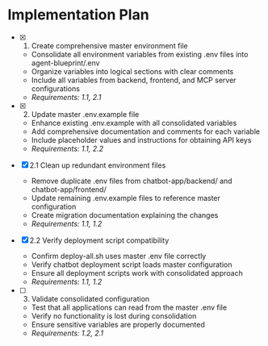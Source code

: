# Implementation Plan

- [x] 1. Create comprehensive master environment file
  - Consolidate all environment variables from existing .env files into agent-blueprint/.env
  - Organize variables into logical sections with clear comments
  - Include all variables from backend, frontend, and MCP server configurations
  - _Requirements: 1.1, 2.1_

- [x] 2. Update master .env.example file
  - Enhance existing .env.example with all consolidated variables
  - Add comprehensive documentation and comments for each variable
  - Include placeholder values and instructions for obtaining API keys
  - _Requirements: 1.1, 2.2_

- [x] 2.1 Clean up redundant environment files
  - Remove duplicate .env files from chatbot-app/backend/ and chatbot-app/frontend/
  - Update remaining .env.example files to reference master configuration
  - Create migration documentation explaining the changes
  - _Requirements: 1.1, 1.2_

- [x] 2.2 Verify deployment script compatibility
  - Confirm deploy-all.sh uses master .env file correctly
  - Verify chatbot deployment script loads master configuration
  - Ensure all deployment scripts work with consolidated approach
  - _Requirements: 1.1, 1.2_

- [ ] 3. Validate consolidated configuration
  - Test that all applications can read from the master .env file
  - Verify no functionality is lost during consolidation
  - Ensure sensitive variables are properly documented
  - _Requirements: 1.2, 2.1_